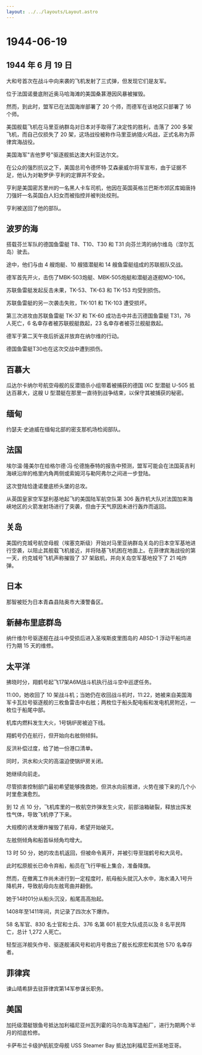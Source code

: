 ```yaml
---
layout: ../../layouts/Layout.astro
---
```


# 1944-06-19

## 1944 年 6 月 19 日

大和号首次在战斗中向来袭的飞机发射了三式弹，但发现它们是友军。

位于法国诺曼底附近奥马哈海滩的美国桑葚港因风暴被摧毁。

然而，到此时，盟军已在法国海岸部署了 20 个师，而德军在该地区只部署了 16
个师。

美国舰载飞机在马里亚纳群岛对日本对手取得了决定性的胜利，击落了 200
多架飞机，而自己仅损失了 20
架，这场战役被称作马里亚纳猎火鸡战，正式名称为菲律宾海战役。

美国海军"吉他罗号"驱逐舰抵达澳大利亚达尔文。

在公众的强烈抗议之下，美国总司令德怀特·艾森豪威尔将军宣布，由于证据不足，他认为对勒罗伊·亨利的定罪并不安全。

亨利是美国密苏里州的一名黑人卡车司机，他因在英国英格兰巴斯市郊区库姆唐持刀强奸一名英国白人妇女而被指控并被判处绞刑。

亨利被送回了他的部队。

## 波罗的海

搭载芬兰军队的德国鱼雷艇 T8、T10、T30 和 T31
向芬兰湾的纳尔维岛（涅尔瓦岛）驶去。

途中，他们与由 4 艘炮艇、10 艘猎潜艇和 14 艘鱼雷艇组成的苏联舰队交战。

德军首先开火，击伤了MBK-503炮艇、MBK-505炮艇和潜艇追逐舰MO-106。

苏联鱼雷艇发起反击未果，TK-53、TK-63 和 TK-153 均受到损伤。

苏联鱼雷艇的另一次袭击失败，TK-101 和 TK-103 遭受损坏。

第三次进攻由苏联鱼雷艇 TK-37 和 TK-60 成功击中并击沉德国鱼雷艇 T31，76
人死亡，6 名幸存者被苏联舰艇救起，23 名幸存者被芬兰舰艇救起。

德军于第二天午夜后折返并放弃在纳尔维的行动。

德国鱼雷艇T30也在这次交战中遭到损伤。

## 百慕大

瓜达尔卡纳尔号航空母舰的反潜猎杀小组带着被捕获的德国 IXC 型潜艇 U-505
抵达百慕大，这艘 U 型潜艇在那里一直待到战争结束，以保守其被捕获的秘密。

## 缅甸

约瑟夫·史迪威在缅甸北部的密支那机场检阅部队。

## 法国

埃尔温·隆美尔在给格尔德·冯·伦德施泰特的报告中预测，盟军可能会在法国英吉利海峡沿岸的格里内角两侧或索姆河与勒阿弗尔之间进一步登陆。

这次登陆恰逢诺曼底桥头堡的总攻。

从英国皇家空军瑟利基地起飞的美国陆军航空队第 306
轰炸机大队对法国加来海峡地区的火箭发射场进行了突袭，但由于天气原因未进行轰炸而返回。

## 关岛

美国约克城号航空母舰（埃塞克斯级）开始对马里亚纳群岛关岛的日本空军基地进行空袭，以阻止其舰载飞机接近，并将陆基飞机困在地面上。在菲律宾海战役的第一天，约克城号飞机声称摧毁了
37 架敌机，并向关岛空军基地投下了 21 吨炸弹。

## 日本

那智被贬为日本青森县陆奥市大湊警备区。

## 新赫布里底群岛

纳什维尔号驱逐舰在战斗中受损后进入圣埃斯皮里图岛的 ABSD-1
浮动干船坞进行为期 15 天的维修。

## 太平洋

拂晓时分，翔鹤号起飞17架A6M战斗机执行战斗空中巡逻任务。

11:00，她收回了 10
架战斗机；当她仍在收回战斗机时，11:22，她被来自美国海军卡瓦拉号驱逐舰的三枚鱼雷击中右舷；两枚位于船头配电板和发电机房附近，一枚位于船尾中部。

机库内燃料发生大火，1号锅炉房被迫下线。

翔鹤号仍在航行，但开始向右舷侧倾斜。

反洪补偿过度，给了她一份港口清单。

同时，洪水和火灾的高温迫使锅炉房关闭。

她继续向前走。

尽管损害控制部门最初希望能够挽救她，但洪水向前推进，火势在接下来的几个小时里愈演愈烈。

到 12 点 10
分，飞机库里的一枚航空炸弹发生火灾，前部油箱破裂，释放出挥发性气体，导致飞机停了下来。

大规模的诱发爆炸摧毁了航母，希望开始破灭。

左舷侧倾角和船首纵倾角均增大。

13 时 50 分，她的攻击机返回，但被命令离开，并被引导至瑞鹤号和大凤号。

此时松原舰长已命令弃船，船员在飞行甲板上集合，准备降旗。

然而，在撤离工作尚未进行到一定程度时，航母船头就沉入水中，海水涌入1号升降机井，导致航母向左舷弯曲并翻倒。

她于14时01分从船头沉没，船尾高高抬起。

1408年至1411年间，共记录了四次水下爆炸。

58 名军官、830 名士官和士兵、376 名第 601 航空大队成员以及 8
名平民阵亡，总计 1,272 人死亡。

轻型巡洋舰矢作号、驱逐舰浦风号和初月号救出了舰长松原宏和其他 570
名幸存者。

## 菲律宾

谏山晴希辞去驻菲律宾第14军参谋长职务。

## 美国

加托级潜艇银鱼号抵达加利福尼亚州瓦列霍的马尔岛海军造船厂，进行为期两个半月的彻底检修。

卡萨布兰卡级护航航空母舰 USS Steamer Bay 抵达加利福尼亚州圣地亚哥。